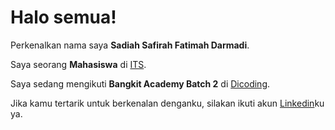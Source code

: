 # Halo semua! 

Perkenalkan nama saya **Sadiah Safirah Fatimah Darmadi**.

Saya seorang **Mahasiswa** di [ITS](https://www.its.ac.id/matematika/).

Saya sedang mengikuti **Bangkit Academy Batch 2** di [Dicoding](https://www.dicoding.com/programs/bangkit).

Jika kamu tertarik untuk berkenalan denganku, silakan ikuti akun [Linkedin](https://www.linkedin.com/in/sadiah-safirah-fatimah-darmadi-497899288)ku ya.
